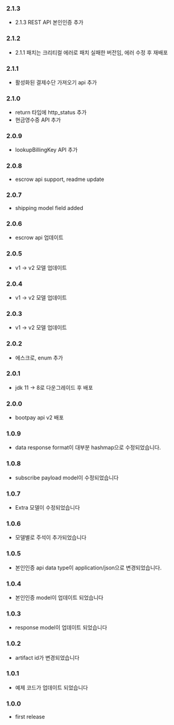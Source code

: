 ### 2.1.3
- 2.1.3 REST API 본인인증 추가

### 2.1.2
- 2.1.1 패치는 크리티컬 에러로 패치 실패한 버전임, 에러 수정 후 재배포 

### 2.1.1
- 활성화된 결제수단 가져오기 api 추가 

### 2.1.0
- return 타입에 http_status 추가 
- 현금영수증 API 추가 

### 2.0.9
- lookupBillingKey API 추가

### 2.0.8
- escrow api support, readme update

### 2.0.7
- shipping model field added

### 2.0.6
- escrow api 업데이트

### 2.0.5
- v1 -> v2 모델 업데이트
 
### 2.0.4
- v1 -> v2 모델 업데이트

### 2.0.3
- v1 -> v2 모델 업데이트 

### 2.0.2
- 에스크로, enum 추가 

### 2.0.1
- jdk 11 -> 8로 다운그레이드 후 배포 

### 2.0.0
- bootpay api v2 배포 

### 1.0.9
- data response format이 대부분 hashmap으로 수정되었습니다.

### 1.0.8
- subscribe payload model이 수정되었습니다 

### 1.0.7
- Extra 모델이 수정되었습니다 

### 1.0.6
- 모델별로 주석이 추가되었습니다 

### 1.0.5 
- 본인인증 api data type이 application/json으로 변경되었습니다.  

### 1.0.4
- 본인인증 model이 업데이트 되었습니다

### 1.0.3
- response model이 업데이트 되었습니다 

### 1.0.2
- artifact id가 변경되었습니다 

### 1.0.1
- 예제 코드가 업데이트 되었습니다 

### 1.0.0
- first release  

